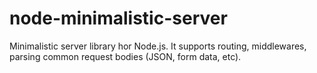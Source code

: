 # node-minimalistic-server
Minimalistic server library hor Node.js. It supports routing, middlewares, parsing common request bodies (JSON, form data, etc).
